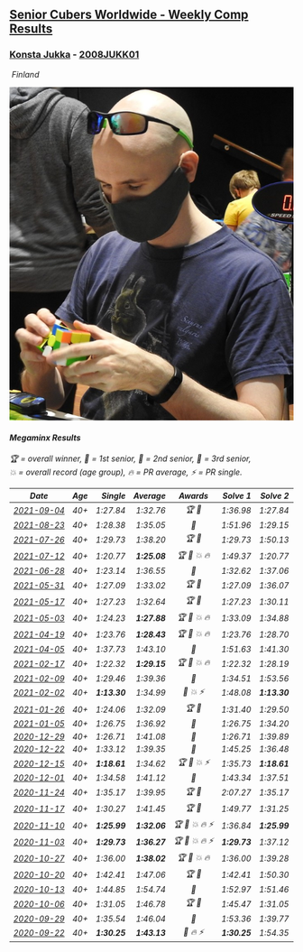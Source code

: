 <style>table {white-space: nowrap;}</style>
<link rel="stylesheet" type="text/css" href="/scw-comp/css/flags.css" />

## [Senior Cubers Worldwide - Weekly Comp Results](/scw-comp/results/)
### [Konsta Jukka](README.md) - [2008JUKK01](https://www.worldcubeassociation.org/persons/2008JUKK01?event=minx)

<i class="flag flag-FI" />&nbsp;Finland

![Konsta Jukka](1598884731.jpg)

#### Megaminx Results

<span style="white-space: nowrap;">🏆 = overall winner</span>, <span style="white-space: nowrap;">🥇 = 1st senior</span>, <span style="white-space: nowrap;">🥈 = 2nd senior</span>, <span style="white-space: nowrap;">🥉 = 3rd senior</span>, <span style="white-space: nowrap;">💥 = overall record (age group)</span>, <span style="white-space: nowrap;">🔥 = PR average</span>, <span style="white-space: nowrap;">⚡ = PR single</span>.

| Date | Age | Single | Average | Awards | Solve 1 | Solve 2 | Solve 3 | Solve 4 | Solve 5 | Video |
| :--: | :--: | --: | --: | :--: | --: | --: | --: | --: | --: | :-- |
| [2021-09-04](../../results/2021-09-04/minx.md) | 40+ | 1:27.84 | 1:32.76 | 🏆 🥇 | 1:36.98 | 1:27.84 | 1:32.37 | 1:35.08 | 1:30.84 | [Desktop](https://www.facebook.com/events/208105634636421/permalink/216458953801089) / [Mobile](https://m.facebook.com/events/208105634636421?view=permalink&id=216458953801089) |
| [2021-08-23](../../results/2021-08-23/minx.md) | 40+ | 1:28.38 | 1:35.05 | 🥈 | 1:51.96 | 1:29.15 | 1:36.08 | 1:28.38 | 1:39.93 | [Desktop](https://www.facebook.com/events/992549044856331/permalink/1001991827245386) / [Mobile](https://m.facebook.com/events/992549044856331?view=permalink&id=1001991827245386) |
| [2021-07-26](../../results/2021-07-26/minx.md) | 40+ | 1:29.73 | 1:38.20 | 🏆 🥇 | 1:29.73 | 1:50.13 | 1:39.92 | 1:38.24 | 1:36.43 | [Desktop](https://www.facebook.com/events/345405150546336/permalink/354913776262140) / [Mobile](https://m.facebook.com/events/345405150546336?view=permalink&id=354913776262140) |
| [2021-07-12](../../results/2021-07-12/minx.md) | 40+ | 1:20.77 | **1:25.08** | 🏆 🥇 💥 🔥 | 1:49.37 | 1:20.77 | 1:23.50 | 1:25.37 | 1:26.36 | [Desktop](https://www.facebook.com/events/511699716713156/permalink/519754122574382) / [Mobile](https://m.facebook.com/events/511699716713156?view=permalink&id=519754122574382) |
| [2021-06-28](../../results/2021-06-28/minx.md) | 40+ | 1:23.14 | 1:36.55 | 🥇 | 1:32.62 | 1:37.06 | 1:39.96 | 1:46.71 | 1:23.14 | [Desktop](https://www.facebook.com/events/849999075950147/permalink/860518028231585) / [Mobile](https://m.facebook.com/events/849999075950147?view=permalink&id=860518028231585) |
| [2021-05-31](../../results/2021-05-31/minx.md) | 40+ | 1:27.09 | 1:33.02 | 🏆 🥇 | 1:27.09 | 1:36.07 | 1:40.07 | 1:34.85 | 1:28.15 | [Desktop](https://www.facebook.com/events/477312563557358/permalink/485230306098917) / [Mobile](https://m.facebook.com/events/477312563557358?view=permalink&id=485230306098917) |
| [2021-05-17](../../results/2021-05-17/minx.md) | 40+ | 1:27.23 | 1:32.64 | 🏆 🥇 | 1:27.23 | 1:30.11 | 1:40.95 | 1:34.72 | 1:33.10 | [Desktop](https://www.facebook.com/events/294093895691078/permalink/302885228145278) / [Mobile](https://m.facebook.com/events/294093895691078?view=permalink&id=302885228145278) |
| [2021-05-03](../../results/2021-05-03/minx.md) | 40+ | 1:24.23 | **1:27.88** | 🏆 🥇 💥 🔥 | 1:33.09 | 1:34.88 | 1:24.23 | 1:24.79 | 1:25.76 | [Desktop](https://www.facebook.com/events/2542204919406396/permalink/2551157228511165) / [Mobile](https://m.facebook.com/events/2542204919406396?view=permalink&id=2551157228511165) |
| [2021-04-19](../../results/2021-04-19/minx.md) | 40+ | 1:23.76 | **1:28.43** | 🏆 🥇 💥 🔥 | 1:23.76 | 1:28.70 | 1:29.56 | 1:33.80 | 1:27.03 | [Desktop](https://www.facebook.com/events/195346665532379/permalink/201984434868602) / [Mobile](https://m.facebook.com/events/195346665532379?view=permalink&id=201984434868602) |
| [2021-04-05](../../results/2021-04-05/minx.md) | 40+ | 1:37.73 | 1:43.10 | 🥈 | 1:51.63 | 1:41.30 | 1:37.73 | 1:38.62 | 1:49.37 | [Desktop](https://www.facebook.com/events/486157032419819/permalink/493491028353086) / [Mobile](https://m.facebook.com/events/486157032419819?view=permalink&id=493491028353086) |
| [2021-02-17](../../results/2021-02-17/minx.md) | 40+ | 1:22.32 | **1:29.15** | 🏆 🥇 💥 🔥 | 1:22.32 | 1:28.19 | 1:27.99 | 1:31.26 | 1:31.74 | [Desktop](https://www.facebook.com/events/2846210318979915/permalink/2850447045222909) / [Mobile](https://m.facebook.com/events/2846210318979915?view=permalink&id=2850447045222909) |
| [2021-02-09](../../results/2021-02-09/minx.md) | 40+ | 1:29.46 | 1:39.36 | 🥇 | 1:34.51 | 1:53.56 | 1:29.46 | 1:34.59 | 1:48.97 | [Desktop](https://www.facebook.com/events/749806039307047/permalink/753823152238669) / [Mobile](https://m.facebook.com/events/749806039307047?view=permalink&id=753823152238669) |
| [2021-02-02](../../results/2021-02-02/minx.md) | 40+ | **1:13.30** | 1:34.99 | 🥇 💥 ⚡ | 1:48.08 | **1:13.30** | 1:37.72 | 1:38.15 | 1:29.10 | [Desktop](https://www.facebook.com/events/176364004262939/permalink/180425250523481) / [Mobile](https://m.facebook.com/events/176364004262939?view=permalink&id=180425250523481) |
| [2021-01-26](../../results/2021-01-26/minx.md) | 40+ | 1:24.06 | 1:32.09 | 🏆 🥇 | 1:31.40 | 1:29.50 | 1:35.42 | 1:24.06 | 1:35.38 | [Desktop](https://www.facebook.com/events/415506712992555/permalink/418938782649348) / [Mobile](https://m.facebook.com/events/415506712992555?view=permalink&id=418938782649348) |
| [2021-01-05](../../results/2021-01-05/minx.md) | 40+ | 1:26.75 | 1:36.92 | 🥇 | 1:26.75 | 1:34.20 | 1:38.74 | 1:41.67 | 1:37.81 | [Desktop](https://www.facebook.com/events/237822631087555/permalink/242278007308684) / [Mobile](https://m.facebook.com/events/237822631087555?view=permalink&id=242278007308684) |
| [2020-12-29](../../results/2020-12-29/minx.md) | 40+ | 1:26.71 | 1:41.08 | 🥇 | 1:26.71 | 1:39.89 | 1:42.02 | 1:43.70 | 1:41.33 | [Desktop](https://www.facebook.com/events/807437066779451/permalink/811397259716765) / [Mobile](https://m.facebook.com/events/807437066779451?view=permalink&id=811397259716765) |
| [2020-12-22](../../results/2020-12-22/minx.md) | 40+ | 1:33.12 | 1:39.35 | 🥇 | 1:45.25 | 1:36.48 | 2:02.37 | 1:33.12 | 1:36.31 | [Desktop](https://www.facebook.com/events/758481858355136/permalink/762453947957927) / [Mobile](https://m.facebook.com/events/758481858355136?view=permalink&id=762453947957927) |
| [2020-12-15](../../results/2020-12-15/minx.md) | 40+ | **1:18.61** | 1:34.62 | 🏆 🥇 💥 ⚡ | 1:35.73 | **1:18.61** | 1:41.77 | 1:38.05 | 1:30.09 | [Desktop](https://www.facebook.com/events/804969103386330/permalink/808556873027553) / [Mobile](https://m.facebook.com/events/804969103386330?view=permalink&id=808556873027553) |
| [2020-12-01](../../results/2020-12-01/minx.md) | 40+ | 1:34.58 | 1:41.12 | 🥈 | 1:43.34 | 1:37.51 | 1:34.58 | 1:43.48 | 1:42.50 | [Desktop](https://www.facebook.com/events/456949201957439/permalink/461685664817126) / [Mobile](https://m.facebook.com/events/456949201957439?view=permalink&id=461685664817126) |
| [2020-11-24](../../results/2020-11-24/minx.md) | 40+ | 1:35.17 | 1:39.95 | 🏆 🥇 | 2:07.27 | 1:35.17 | 1:36.52 | 1:40.24 | 1:43.10 | [Desktop](https://www.facebook.com/events/418254925863499/permalink/422877398734585) / [Mobile](https://m.facebook.com/events/418254925863499?view=permalink&id=422877398734585) |
| [2020-11-17](../../results/2020-11-17/minx.md) | 40+ | 1:30.27 | 1:41.45 | 🏆 🥇 | 1:49.77 | 1:31.25 | 1:49.91 | 1:30.27 | 1:43.33 | [Desktop](https://www.facebook.com/events/770207250227350/permalink/774783456436396) / [Mobile](https://m.facebook.com/events/770207250227350?view=permalink&id=774783456436396) |
| [2020-11-10](../../results/2020-11-10/minx.md) | 40+ | **1:25.99** | **1:32.06** | 🏆 🥇 💥 🔥 ⚡ | 1:36.84 | **1:25.99** | 1:27.42 | 1:48.33 | 1:31.93 | [Desktop](https://www.facebook.com/events/355672432175632/permalink/360672271675648) / [Mobile](https://m.facebook.com/events/355672432175632?view=permalink&id=360672271675648) |
| [2020-11-03](../../results/2020-11-03/minx.md) | 40+ | **1:29.73** | **1:36.27** | 🏆 🥇 💥 🔥 ⚡ | **1:29.73** | 1:37.12 | 1:34.13 | 1:37.55 | 1:42.45 | [Desktop](https://www.facebook.com/events/1239637256416110/permalink/1245111342535368) / [Mobile](https://m.facebook.com/events/1239637256416110?view=permalink&id=1245111342535368) |
| [2020-10-27](../../results/2020-10-27/minx.md) | 40+ | 1:36.00 | **1:38.02** | 🏆 🥇 💥 🔥 | 1:36.00 | 1:39.28 | 1:37.73 | 1:37.06 | 1:41.56 | [Desktop](https://www.facebook.com/events/814285582657691/permalink/818979982188251) / [Mobile](https://m.facebook.com/events/814285582657691?view=permalink&id=818979982188251) |
| [2020-10-20](../../results/2020-10-20/minx.md) | 40+ | 1:42.41 | 1:47.06 | 🏆 🥇 | 1:42.41 | 1:50.30 | 1:56.86 | 1:43.00 | 1:47.87 | [Desktop](https://www.facebook.com/events/1017705805364611/permalink/1021628594972332) / [Mobile](https://m.facebook.com/events/1017705805364611?view=permalink&id=1021628594972332) |
| [2020-10-13](../../results/2020-10-13/minx.md) | 40+ | 1:44.85 | 1:54.74 | 🥈 | 1:52.97 | 1:51.46 | 1:59.79 | 1:44.85 | 2:05.09 | [Desktop](https://www.facebook.com/events/2855876438029747/permalink/2860694764214581) / [Mobile](https://m.facebook.com/events/2855876438029747?view=permalink&id=2860694764214581) |
| [2020-10-06](../../results/2020-10-06/minx.md) | 40+ | 1:31.05 | 1:46.78 | 🏆 🥇 | 1:45.47 | 1:31.05 | 1:47.43 | 1:47.43 | 1:52.48 | [Desktop](https://www.facebook.com/events/2645965315652815/permalink/2649584465290900) / [Mobile](https://m.facebook.com/events/2645965315652815?view=permalink&id=2649584465290900) |
| [2020-09-29](../../results/2020-09-29/minx.md) | 40+ | 1:35.54 | 1:46.04 | 🥈 | 1:53.36 | 1:39.77 | 1:35.54 | 1:47.04 | 1:51.32 | [Desktop](https://www.facebook.com/events/1202263490156156/permalink/1206041296445042) / [Mobile](https://m.facebook.com/events/1202263490156156?view=permalink&id=1206041296445042) |
| [2020-09-22](../../results/2020-09-22/minx.md) | 40+ | **1:30.25** | **1:43.13** | 🥈 🔥 ⚡ | **1:30.25** | 1:54.35 | 1:38.74 | 2:02.50 | 1:36.30 | [Desktop](https://www.facebook.com/events/349197636276246/permalink/351981522664524) / [Mobile](https://m.facebook.com/events/349197636276246?view=permalink&id=351981522664524) |


<!-- Global site tag (gtag.js) - Google Analytics -->
<script async src="https://www.googletagmanager.com/gtag/js?id=UA-86348435-3"></script>
<script>window.dataLayer = window.dataLayer || []; function gtag() {dataLayer.push(arguments);} gtag('js', new Date()); gtag('config', 'UA-86348435-3');</script>
